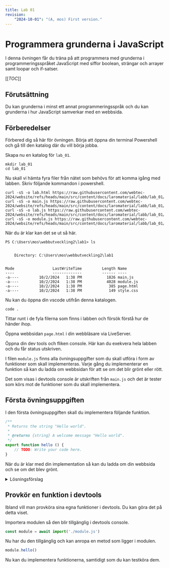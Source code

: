 ```yaml
---
title: Lab 01
revision:
    "2024-10-01": "(A, mos) First version."
---
```

Programmera grunderna i JavaScript
===========================

I denna övningen får du träna på att programmera med grunderna i programmeringsspråket JavaScript med siffor boolean, strängar och arrayer samt loopar och if-satser.

[[_TOC_]]

<!--
TODO

* string
    * replaceSpaces
    * capitalizeWords
    * countCharacter (vilket tecken förekommer mest)
-->


Förutsättning
---------------------------

Du kan grunderna i minst ett annat programmeringsspråk och du kan grunderna i hur JavaScript samverkar med en webbsida.



Förberedelser
---------------------------

Förbered dig så här för övningen. Börja att öppna din terminal Powershell och gå till den katalog där du vill börja jobba.

Skapa nu en katalog för `lab_01`.

```
mkdir lab_01
cd lab_01
```

Nu skall vi hämta fyra filer från nätet som behövs för att komma igång med labben. Skriv följande kommandon i powershell.

```
curl -sS -o lab.html https://raw.githubusercontent.com/webtec-2024/website/refs/heads/main/src/content/docs/laromaterial/labb/lab_01/lab.html
curl -sS -o main.js https://raw.githubusercontent.com/webtec-2024/website/refs/heads/main/src/content/docs/laromaterial/labb/lab_01/main.js
curl -sS -o lab.js https://raw.githubusercontent.com/webtec-2024/website/refs/heads/main/src/content/docs/laromaterial/labb/lab_01/lab.js
curl -sS -o module.js https://raw.githubusercontent.com/webtec-2024/website/refs/heads/main/src/content/docs/laromaterial/labb/lab_01/module.js
```

När du är klar kan det se ut så här.

```
PS C:\Users\mos\webbutveckling2\lab1> ls


    Directory: C:\Users\mos\webbutveckling2\lab1


Mode                 LastWriteTime         Length Name
----                 -------------         ------ ----
-a----         10/2/2024   1:38 PM           1826 main.js
-a----         10/2/2024   1:38 PM           4028 module.js
-a----         10/2/2024   1:38 PM            385 page.html
-a----         10/2/2024   1:38 PM            149 style.css
```

Nu kan du öppna din vscode utifrån denna katalogen.

```
code .
```

Tittar runt i de fyla filerna som finns i labben och försök förstå hur de händer ihop. 

Öppna webbsidan `page.html` i din webbläsare via LiveServer.

Öppna din dev tools och fliken console. Här kan du exekvera hela labben och du får status utskriven.


I filen `module.js` finns alla övningsuppgifter som du skall utföra i form av funktioner som skall implementeras. Varje gång du implementerar en funktion så kan du ladda om webbsidan för att se om det blir grönt eller rött.

Det som visas i devtools console är utskriften från `main.js` och det är tester som körs mot de funktioner som du skall implementera.



Första övningsuppgiften
---------------------------

I den första övningsuppgiften skall du implementera följande funktion.

```js
/**
 * Returns the string "Hello world".
 *
 * @returns {string} A welcome message "Hello world".
 */
export function hello () {
    // TODO: Write your code here.
}
```

När du är klar med din implementation så kan du ladda om din webbsida och se om det blev grönt.

<details>
<summary>Lösningsförslag</summary>

```js
/**
 * Returns the string "Hello world".
 *
 * @returns {string} A welcome message "Hello world".
 */
export function hello () {
    // TODO: Write your code here.
    return "Hello world";
}
```

</details>



Provkör en funktion i devtools
---------------------------

Ibland vill man provköra sina egna funktioner i devtools. Du kan göra det på detta viset.

Importera modulen så den blir tillgänglig i devtools console.

```js
const module = await import('./module.js')
```

Nu har du den tillgänglig och kan anropa en metod som ligger i modulen.

```js
module.hello()
```

Nu kan du implementera funktionerna, samtidigt som du kan testköra dem.
